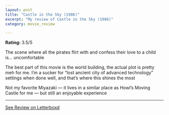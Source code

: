 ```yaml
---
layout: post
title: "Castle in the Sky (1986)"
excerpt: "My review of Castle in the Sky (1986)"
category: movie_review

---
```


**Rating:** 3.5/5

The scene where all the pirates flirt with and confess their love to a child is… uncomfortable

The best part of this movie is the world building, the actual plot is pretty meh for me. I’m a sucker for “lost ancient city of advanced technology” settings when done well, and that’s where this shines the most

Not my favorite Miyazaki — it lives in a similar place as Howl’s Moving Castle for me — but still an enjoyable experience

<hr>

[See Review on Letterboxd](https://boxd.it/3MJwcf)

